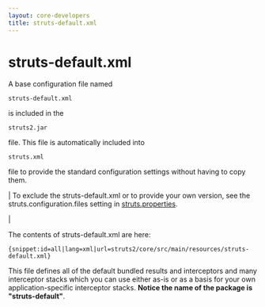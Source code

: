 ```yaml
---
layout: core-developers
title: struts-default.xml
---
```


# struts-default.xml

A base configuration file named 

~~~~~~~
struts-default.xml
~~~~~~~
 is included in the 

~~~~~~~
struts2.jar
~~~~~~~
 file\. This file is automatically included into 

~~~~~~~
struts.xml
~~~~~~~
 file to provide the standard configuration settings without having to copy them\.



| To exclude the struts\-default\.xml or to provide your own version, see the struts\.configuration\.files setting in [struts.properties](struts-properties.html)\.

| 

The contents of struts\-default\.xml are here:


~~~~~~~
{snippet:id=all|lang=xml|url=struts2/core/src/main/resources/struts-default.xml}
~~~~~~~

This file defines all of the default bundled results and interceptors and many interceptor stacks which you can use either as\-is or as a basis for your own application\-specific interceptor stacks\. **Notice the name of the package is "struts\-default"**\.